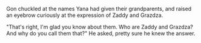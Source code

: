 Gon chuckled at the names Yana had given their grandparents, and raised an eyebrow curiously at the expression of Zaddy and Grazdza.

"That's right, I'm glad you know about them. Who are Zaddy and Grazdza? And why do you call them that?" He asked, pretty sure he knew the answer.